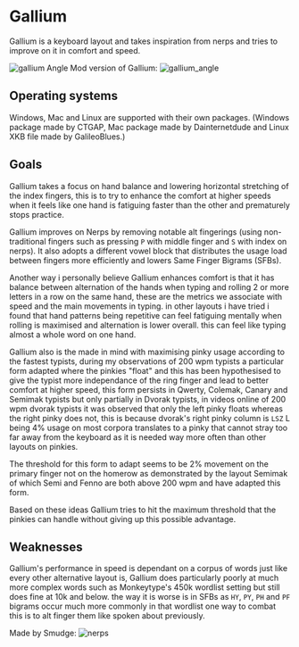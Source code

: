 # Gallium
Gallium is a keyboard layout and takes inspiration from nerps and tries to improve on it in comfort and speed.

![gallium](https://user-images.githubusercontent.com/105921721/226998970-72aa1bd3-ce83-43c3-aeef-cf7b407babf4.png)
Angle Mod version of Gallium:
![gallium_angle](https://user-images.githubusercontent.com/105921721/227011083-359db383-57e0-4abc-8fa9-2857a4501258.png)



## Operating systems
Windows, Mac and Linux are supported with their own packages. (Windows package made by CTGAP, Mac package made by Dainternetdude and Linux XKB file made by GalileoBlues.)

## Goals

Gallium takes a focus on hand balance and lowering horizontal stretching of the index fingers, this is to try to enhance the comfort at higher speeds when it feels like one hand is fatiguing faster than the other and prematurely stops practice.

Gallium improves on Nerps by removing notable alt fingerings (using non-traditional fingers such as pressing `P` with middle finger and `S` with index on nerps). It also adopts a different vowel block that distributes the usage load between fingers more efficiently and lowers Same Finger Bigrams (SFBs).

Another way i personally believe Gallium enhances comfort is that it has balance between alternation of the hands when typing and rolling 2 or more letters in a row on the same hand, these are the metrics we associate with speed and the main movements in typing. in other layouts i have tried i found that hand patterns being repetitive can feel fatiguing mentally when rolling is maximised and alternation is lower overall. this can feel like typing almost a whole word on one hand.

Gallium also is the made in mind with maximising pinky usage according to the fastest typists, during my observations of 200 wpm typists a particular form adapted where the pinkies "float" and this has been hypothesised to give the typist more independance of the ring finger and lead to better comfort at higher speed, this form persists in Qwerty, Colemak, Canary and Semimak typists but only partially in Dvorak typists, in videos online of 200 wpm dvorak typists it was observed that only the left pinky floats whereas the right pinky does not, this is because dvorak's right pinky column is `LSZ` L being 4% usage on most corpora translates to a pinky that cannot stray too far away from the keyboard as it is needed way more often than other layouts on pinkies. 

The threshold for this form to adapt seems to be 2% movement on the primary finger not on the homerow as demonstrated by the layout Semimak of which Semi and Fenno are both above 200 wpm and have adapted this form.

Based on these ideas Gallium tries to hit the maximum threshold that the pinkies can handle without giving up this possible advantage.

## Weaknesses
Gallium's performance in speed is dependant on a corpus of words just like every other alternative layout is, Gallium does particularly poorly at much more complex words such as Monkeytype's 450k wordlist setting but still does fine at 10k and below. the way it is worse is in SFBs as `HY`, `PY`, `PH` and `PF` bigrams occur much more commonly in that wordlist one way to combat this is to alt finger them like spoken about previously.

Made by Smudge:
![nerps](https://user-images.githubusercontent.com/105921721/226997711-cf47a89c-a350-4d1a-b4e5-18cd2985812c.png)


